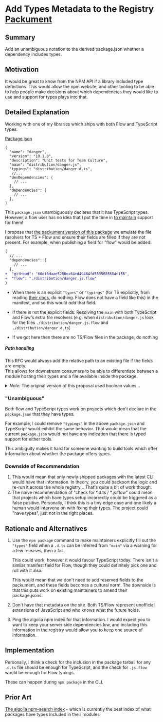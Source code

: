 # Add Types Metadata to the Registry [Packument](https://github.com/npm/registry/blob/master/docs/REGISTRY-API.md#package-endpoints)

## Summary

Add an unambiguous notation to the derived package.json whether a dependency includes types.

## Motivation

It would be great to know from the NPM API if a library included type definitions. This would allow the npm website, and other tooling to be able to help people make decisions about which dependencies they would like to use and support for types plays into that.

## Detailed Explanation

Working with one of my libraries which ships with both Flow and TypeScript types:

[Package.json](https://github.com/danger/danger-js/blob/e7d9b6a515eabe0488a5f0ec196319c7fbe479b0/package.json)

```json5
{
  "name": "danger",
  "version": "10.1.0",
  "description": "Unit tests for Team Culture",
  "main": "distribution/danger.js",
  "typings": "distribution/danger.d.ts",
   //... 
  "devDependencies": {
    // ...
  },
  "dependencies": {
    // ...
  },
}
```

This `package.json` unambiguously declares that it has TypeScript types. However, a flow user has no idea that I put the time in [to maintain](https://unpkg.com/browse/danger@10.1.0/distribution/danger.js.flow) support for them!

I propose that [the packument version of this package](https://registry.npmjs.org/danger/10.1.0) we emulate the file resolvers for TS + Flow and ensure their fields are filled if they are not present. For example, when publishing a field for "flow" would be added:

```diff
{
  // ...
  "dependencies": {
    // ...
  },
+  "gitHead": "66e18daae5286ea64ed49484fd5835685684c156",
+  "flow": "./distribution/danger.js.flow"
}
```

- When there is an explicit `"types"` or `"typings"` (for TS explicitly, from reading [their docs](https://flow.org/en/docs/declarations/), do nothing. Flow does not have a field like this) in the manifest, and so this would _add_ that field.

- If there is not the explicit fields: Resolving the `main` with both TypeScript and Flow's extra file resolvers (e.g. when `distribution/danger.js` look for the files `./distribution/danger.js.flow` and `./distribution/danger.d.ts`)

- If we got here then there are no TS/Flow files in the package, do nothing


##### Path handling

This RFC would always add the relative path to an existing file if the fields are empty.  
This allows for downstream consumers to be able to differentiate between a module hosting their types and a file available inside the package.

<details>
  <summary><i>Note:</i> The original version of this proposal used boolean values...</summary>
    
Which assumed that API clients would do some of the work themselves to get the root of the types:

```json
"_types": {
  "ts": "included",
  "flow": "included"
}
```

We can already do the work ahead of time, and `_typeRoots` is less likely to have conflicts in the registry I imagine.
</details>

### "Unambiguous"

Both flow and TypeScript types work on projects which don't declare in the `package.json` that they have types. 

For example, I could remove `"typings"` in the above `package.json` and TypeScript would exhibit the same behavior. That would mean that the current `package.json` would not have any indication that there is typed support for either tools.

This ambiguity makes it hard for someone wanting to build tools which offer information about whether the package offers types.

### Downside of Recommendation

1. This would mean that only newly shipped packages with the latest CLI would have that information. In theory, you could backport the logic and re-run it across the whole registry... That's quite a bit of work though.
1. The naive recommendation of "check for *.d.ts / *.js.flow" could mean that projects which have types setup incorrectly could be triggered as a false positive. Personally, I think this is a tiny edge case and one likely a human would intervene on with fixing their types. The project could "have types", just not in the right places.

## Rationale and Alternatives

1. Use the `npm package` command to make maintainers explicitly fill out the `"types"` field when a `.d.ts` can be inferred from `"main"` via a warning for a few releases, then a fail.  

   This could work, however it would favour TypeScript today. There isn't a similar manifest field for Flow, though they could definitely pick one and roll with it also. 
  
   This would mean that we don't need to add reserved fields to the packument, and these fields becomes a cultural norm. The downside is that this puts work on existing maintainers to amend their package.jsons. 

1. Don't have that metadata on the site. Both TS/Flow represent unofficial extensions of JavaScript and who knows what the future holds.
1. Ping the algolia npm index for that information. I would expect you to want to keep your server side dependencies low, and including this information in the registry would allow you to keep one source of information.

## Implementation

Personally, I think a check for the inclusion in the package tarball for any `.d.ts` file should be enough for TypeScript, and the check for `.js.flow` would be enough for Flow typings. 

These can happen during `npm package` in the CLI.

## Prior Art

[The algolia npm-search index](https://github.com/algolia/npm-search/) - which is currently the best index of what packages have types included in their modules
